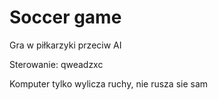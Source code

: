 # Soccer game
Gra w piłkarzyki przeciw AI

Sterowanie: qweadzxc

Komputer tylko wylicza ruchy, nie rusza sie sam
